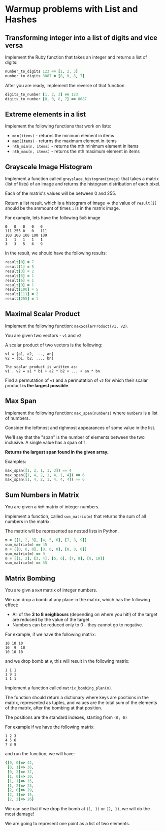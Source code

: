 # Warmup problems with List and Hashes

## Transforming integer into a list of digits and vice versa

Implement the Ruby function that takes an integer and returns a list of digits:

```ruby
number_to_digits 123 == [1, 2, 3]
number_to_digits 8087 = [8, 0, 8, 7]
```

After you are ready, implement the reverse of that function:

```ruby
digits_to_number [1, 2, 3] == 123
digits_to_number [8, 0, 8, 7] == 8087
```

## Extreme elements in a list

Implement the following functions that work on lists:

* `min(items)` - returns the mininum element in items
* `max(items)` - returns the maximum element in items
* `nth_min(n, items)` - returns the nth minimum element in items
* `nth_max(n, items)` - returns the nth maximum element in items

## Grayscale Image Histogram

Implement a function called `grayslace_histogram(image)` that takes a matrix (list of lists) of an image and returns the histogram distribution of each pixel.

Each of the matrix's values will be between 0 and 255.

Return a list result, which is a histogram of image => the value of `result[i]` should be the ammount of times `i` is in the matrix image.


For example, lets have the following 5x5 image

```
0   0   0   0   0
111 255 0   0   111
100 100 100 100 100
1   1   1   1   1
3   3   5   6   9
```

In the result, we should have the following results:

```ruby
result[0] = 7
result[1] = 5
result[3] = 2
result[5] = 1
result[6] = 1
result[9] = 1
result[100] = 5
result[111] = 2
result[255] = 1
```

## Maximal Scalar Product

Implement the following function: `maxScalarProduct(v1, v2)`.

You are given two vectors - `v1` and `v2`

A scalar product of two vectors is the following:

```
v1 = {a1, a2, ..., an}
v2 = {b1, b2, ..., bn}

The scalar product is written as:
v1 . v2 = a1 * b1 + a2 * b2 + ... + an * bn
```

Find a permutation of `v1` and a permutation of `v2` for which their scalar product **is the largest possible**

## Max Span

Implement the following function: `max_span(numbers)` where `numbers` is a list of numbers.

Consider the leftmost and righmost appearances of some value in the list.

We'll say that the "span" is the number of elements between the two inclusive. A single value has a span of 1.

**Returns the largest span found in the given array.**

Examples:

```ruby
max_span([1, 2, 1, 1, 3]) == 4
max_span([1, 4, 2, 1, 4, 1, 4]) == 6
max_span([1, 4, 2, 1, 4, 4, 4]) == 6
```

## Sum Numbers in Matrix

You are given a `NxM` matrix  of integer numbers.

Implement a function, called `sum_matrix(m)` that returns the sum of all numbers in the matrix.

The matrix will be represented as nested lists in Python.

```ruby
m = [[1, 2, 3], [4, 5, 6], [7, 8, 9]]
sum_matrix(m) == 45
m = [[0, 0, 0], [0, 0, 0], [0, 0, 0]]
sum_matrix(m) == 0
m = [[1, 2], [3, 4], [5, 6], [7, 8], [9, 10]]
sum_matrix(m) == 55
```

## Matrix Bombing

You are givn a `NxM` matrix of integer numbers.

We can drop a bomb at any place in the matrix, which has the following effect:

* All of the **3 to 8 neighbours** (depending on where you hit!) of the target are reduced by the value of the target.
* Numbers can be reduced only to 0 - they cannot go to negative.

For example, if we have the following matrix:

```
10 10 10
10  9  10
10 10 10
```

and we drop bomb at `9`, this will result in the following matrix:

```
1 1 1
1 9 1
1 1 1
```

Implement a function called `matrix_bombing_plan(m)`.

The function should return a dictionary where keys are positions in the matrix, represented as tuples, and values are the total sum of the elements of the matrix, after the bombing at that position.

The positions are the standard indexes, starting from `(0, 0)`

For example if we have the following matrix:

```
1 2 3
4 5 6
7 8 9
```

and run the function, we will have:

```ruby
{[0, 0]=> 42,
 [0, 1]=> 36,
 [0, 2]=> 37,
 [1, 0]=> 30,
 [1, 1]=> 15,
 [1, 2]=> 23,
 [2, 0]=> 29,
 [2, 1]=> 15,
 [2, 2]=> 26}
```

We can see that if we drop the bomb at `(1, 1)` or `(2, 1)`, we will do the most damage!

We are going to represent one point as a list of two elements.

